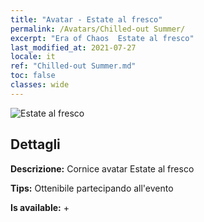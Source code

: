 ```yaml
---
title: "Avatar - Estate al fresco"
permalink: /Avatars/Chilled-out Summer/
excerpt: "Era of Chaos  Estate al fresco"
last_modified_at: 2021-07-27
locale: it
ref: "Chilled-out Summer.md"
toc: false
classes: wide
---
```

 ![Estate al fresco](/images/a/avatarFrame_126.png)

## Dettagli

 **Descrizione:** Cornice avatar Estate al fresco 

 **Tips:** Ottenibile partecipando all'evento 

 **Is available:**  + 

